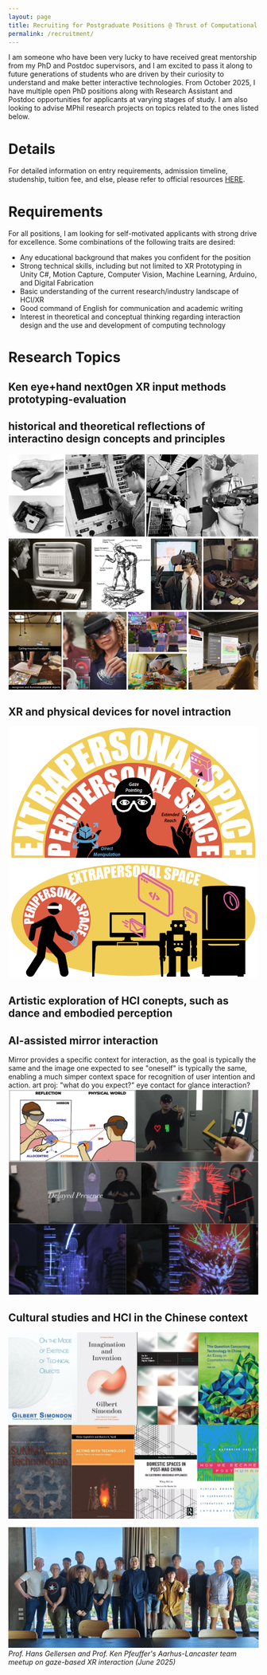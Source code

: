 ```yaml
---
layout: page
title: Recruiting for Postgraduate Positions @ Thrust of Computational Media and Arts, HKUST(GZ) 
permalink: /recruitment/
---
```

I am someone who have been very lucky to have received great mentorship from my PhD and Postdoc supervisors, and I am excited to pass it along to future generations of students who are driven by their curiosity to understand and make better interactive technologies. From October 2025, I have multiple open PhD positions along with Research Assistant and Postdoc opportunities for applicants at varying stages of study. I am also looking to advise MPhil research projects on topics related to the ones listed below. 

# Details

For detailed information on entry requirements, admission timeline, studenship, tuition fee, and else, please refer to official resources <a href="https://fytgs.hkust-gz.edu.cn/admissions/before-submitting-an-application">HERE</a>.

# Requirements 

For all positions, I am looking for self-motivated applicants with strong drive for excellence. Some combinations of the following traits are desired:
<ul>
  <li>Any educational background that makes you confident for the position</li>
  <li>Strong technical skills, including but not limited to XR Prototyping in Unity C#, Motion Capture, Computer Vision, Machine Learning, Arduino, and Digital Fabrication</li>
  <li>Basic understanding of the current research/industry landscape of HCI/XR</li>
  <li>Good command of English for communication and academic writing</li>
  <li>Interest in theoretical and conceptual thinking regarding interaction design and the use and development of computing technology</li>
</ul>

# Research Topics

## Ken eye+hand next0gen XR input methods prototyping-evaluation

## historical and theoretical reflections of interactino design concepts and principles
![alt text](assets/images/recruitment/history.png)




## XR and physical devices for novel intraction
![alt text](assets/images/recruitment/xr.png)

## Artistic exploration of HCI conepts, such as dance and embodied perception

## AI-assisted mirror interaction
Mirror provides a specific context for interaction, as the goal is typically the same and the image one expected to see "oneself" is typically the same, enabling a much simper context space for recognition of user intention and action. 
art proj: "what do you expect?" eye contact for glance interaction?
![alt text](assets/images/recruitment/mirror.png)

## Cultural studies and HCI in the Chinese context 
![alt text](assets/images/recruitment/books.png)





![alt text](assets/images/recruitment/gemini.jpg)
*Prof. Hans Gellersen and Prof. Ken Pfeuffer's Aarhus-Lancaster team meetup on gaze-based XR interaction  (June 2025)*
